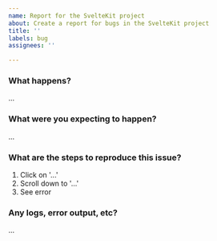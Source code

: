 ```yaml
---
name: Report for the SvelteKit project
about: Create a report for bugs in the SvelteKit project
title: ''
labels: bug
assignees: ''

---
```


### What happens?

...

### What were you expecting to happen?

...

### What are the steps to reproduce this issue?

1. Click on '...'
2. Scroll down to '...'
3. See error

### Any logs, error output, etc?

...
